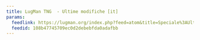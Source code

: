 ```yaml
---
title: LugMan TNG  - Ultime modifiche [it]
params:
  feedlink: https://lugman.org/index.php?feed=atom&title=Speciale%3AUltimeModifiche
  feedid: 108b47745709ec0d2debebfda0adafbb
---
```

